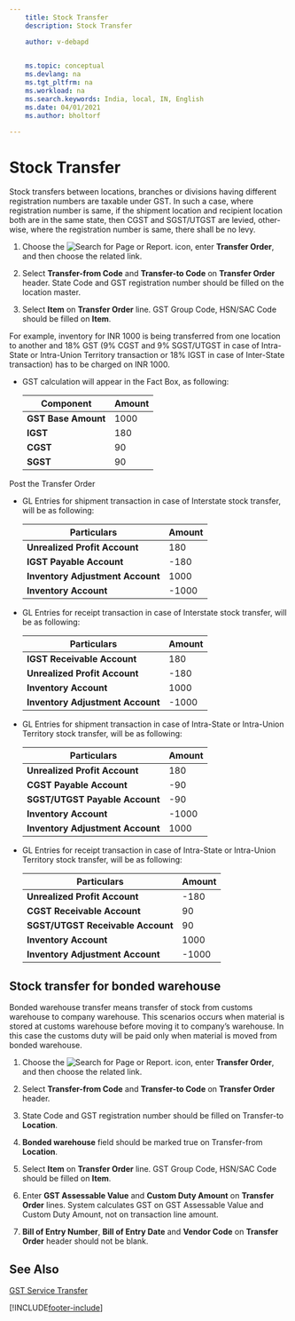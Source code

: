 ```yaml
---
    title: Stock Transfer
    description: Stock Transfer

    author: v-debapd

    
    ms.topic: conceptual
    ms.devlang: na
    ms.tgt_pltfrm: na
    ms.workload: na
    ms.search.keywords: India, local, IN, English
    ms.date: 04/01/2021
    ms.author: bholtorf

---
```


# Stock Transfer


Stock transfers between locations, branches or divisions having different registration numbers are taxable under GST. In such a case, where registration number is same, if the shipment location and recipient location both are in the same state, then CGST and SGST/UTGST are levied, other-wise, where the registration number is same, there shall be no levy.

1.  Choose the ![Search for Page or Report.](image/search_small.png "Search for Page or Report icon") icon, enter **Transfer Order**, and then choose the related link. 
2. Select **Transfer-from Code** and **Transfer-to Code** on **Transfer Order** header.  State Code and GST registration number should be filled on the location master.

3. Select **Item** on **Transfer Order** line. GST Group Code, HSN/SAC Code should be filled on **Item**.


For example, inventory for INR 1000 is being transferred from one location to another and 18% GST (9% CGST and 9% SGST/UTGST in case of Intra-State or Intra-Union Territory transaction or 18% IGST in case of Inter-State transaction) has to be charged on INR 1000.

- GST calculation will appear in the Fact Box, as following:
    
    |Component|Amount|
    |----------------------------------|---------------------------------------|  
    |**GST Base Amount**|1000|  
    |**IGST**|180|
    |**CGST**|90| 
    |**SGST**|90|

Post the Transfer Order

- GL Entries for shipment transaction in case of Interstate stock transfer, will be as following:

    |Particulars|Amount|
    |----------------------------------|---------------------------------------|  
    |**Unrealized Profit Account**|180|
    |**IGST Payable Account**|-180|
    |**Inventory Adjustment Account**|1000|
    |**Inventory Account**|-1000|

- GL Entries for receipt transaction in case of Interstate stock transfer, will be as following:
    
    |Particulars|Amount|
    |----------------------------------|---------------------------------------|  
    |**IGST Receivable Account**|180|  
    |**Unrealized Profit Account**|-180|  
    |**Inventory Account**|1000|
    |**Inventory Adjustment Account**|-1000|

- GL Entries for shipment transaction in case of Intra-State or Intra-Union Territory stock transfer, will be as following:

    |Particulars|Amount|
    |----------------------------------|---------------------------------------|  
    |**Unrealized Profit Account**|180|  
    |**CGST Payable Account**|-90|
    |**SGST/UTGST Payable Account**|-90|  
    |**Inventory Account**|-1000|
    |**Inventory Adjustment Account**|1000|

- GL Entries for receipt transaction in case of Intra-State or Intra-Union Territory stock transfer, will be as following:

    |Particulars|Amount|
    |----------------------------------|---------------------------------------|  
    |**Unrealized Profit Account**|-180|  
    |**CGST Receivable Account**|90|
    |**SGST/UTGST Receivable Account**|90|  
    |**Inventory Account**|1000| 
    |**Inventory Adjustment Account**|-1000|

## Stock transfer for bonded warehouse

Bonded warehouse transfer means transfer of stock from customs warehouse to company warehouse. This scenarios occurs when material is stored at customs warehouse before moving it to company’s warehouse. In this case the customs duty will be paid only when material is moved from bonded warehouse.

1. Choose the ![Search for Page or Report.](image/search_small.png "Search for Page or Report icon") icon, enter **Transfer Order**, and then choose the related link. 
2. Select **Transfer-from Code** and **Transfer-to Code** on **Transfer Order** header. 
3. State Code and GST registration number should be filled on Transfer-to **Location**.
4. **Bonded warehouse** field should be marked true on Transfer-from **Location**.

3. Select **Item** on **Transfer Order** line. GST Group Code, HSN/SAC Code should be filled on **Item**.

4. Enter **GST Assessable Value** and **Custom Duty Amount** on **Transfer Order** lines. System calculates GST on GST Assessable Value and Custom Duty Amount, not on transaction line amount.

5. **Bill of Entry Number**, **Bill of Entry Date** and **Vendor Code** on **Transfer Order** header should not be blank.





## See Also 
[GST Service Transfer](GST-Service-Transfer.md)


































[!INCLUDE[footer-include](../../includes/footer-banner.md)]